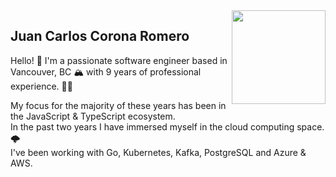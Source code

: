   <img align="right" width="150px" src="https://user-images.githubusercontent.com/5132652/164617212-b56e7fb9-da7a-4bc3-99a7-06b672ce9fd5.png">

## Juan Carlos Corona Romero

Hello! 👋 I'm a passionate software engineer based in Vancouver, BC 🏔️ with 9 years of professional experience. 👨‍💻


My focus for the majority of these years has been in the JavaScript & TypeScript ecosystem.  
In the past two years I have immersed myself in the cloud computing space. 🌩️   
I've been working with Go, Kubernetes, Kafka, PostgreSQL and Azure & AWS.
  

